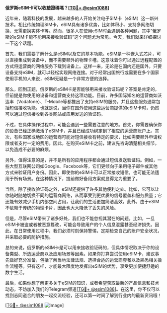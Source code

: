 **俄罗斯eSIM卡可以收驗證碼嗎？[[TG💪+ @esim1088](https://t.me/s/esim1088)]**

近年来，随着科技的发展，越来越多的人开始关注电子SIM卡（eSIM）这一新兴技术。相比传统物理SIM卡，eSIM具有诸多优势，比如体积小、支持多网络切换、无需更换实体卡等。然而，很多人在使用eSIM时会遇到各种问题，其中“俄罗斯的eSIM卡能不能用来接收验证码”这个问题尤为常见。今天，我们就来详细探讨一下这个话题。

首先，我们需要了解什么是eSIM以及它的基本功能。eSIM是一种嵌入式芯片，可以直接集成到设备中，而不需要额外的物理卡槽。这意味着你可以通过远程配置的方式将运营商的网络服务下载到设备上。这样一来，无论是在国内还是国外，只要设备支持eSIM，就可以轻松实现网络连接。对于经常出国旅行或需要在多个国家使用手机的人来说，eSIM无疑是一个非常方便的选择。

那么，回到正题，俄罗斯的eSIM卡是否能够用来接收验证码呢？答案是肯定的，但前提是你使用的设备和运营商支持这项功能。目前，许多国际知名的运营商如沃达丰（Vodafone）、T-Mobile等都推出了支持eSIM的服务，并且这些服务通常包括短信接收功能。也就是说，当你在国外使用这些运营商提供的eSIM卡时，仍然可以通过短信接收到各类网站或应用发送的验证码。

不过，在具体操作过程中，可能会遇到一些需要注意的地方。首先，你需要确保你的设备已经正确激活了eSIM卡，并且已经成功绑定到了相应的运营商账户上。其次，有些国家或地区的运营商可能对短信接收有特定的要求，比如需要额外申请权限或者支付一定的费用。因此，在购买eSIM卡之前，建议先咨询清楚相关细节，以免造成不必要的麻烦。

另外，值得注意的是，并不是所有的应用程序都会通过短信发送验证码。例如，一些大型互联网公司如Google、Facebook等，它们更倾向于采用电子邮件或其他方式来验证用户身份。因此，即使你的eSIM卡可以正常接收短信，也可能无法适用于所有场景。在这种情况下，提前做好备用方案就显得尤为重要了。

当然，除了接收验证码之外，eSIM还提供了许多其他便利之处。比如，它可以让你随时随地切换不同的运营商网络，从而享受到更优质的信号覆盖和服务质量；它还能有效减少手机内部空间占用，让我们的生活更加简洁高效。此外，由于eSIM不依赖于传统的物理卡片，因此也大大降低了丢失的风险。

但是，尽管eSIM带来了诸多好处，我们也不能忽视其潜在的问题。比如，一旦eSIM卡被盗或者被恶意篡改，可能会导致用户的个人信息泄露甚至经济损失。因此，在日常使用过程中，我们必须时刻保持警惕，定期检查自己的账户安全状况，并采取必要的防护措施。

总的来说，俄罗斯的eSIM卡是可以用来接收验证码的，但具体情况取决于你的设备类型、所选运营商以及应用场景等因素。如果你打算尝试使用eSIM卡，建议事先做好充分准备，包括了解当地法律法规、选择合适的运营商套餐以及熟悉相关操作流程等。只有这样，才能最大限度地发挥出eSIM的优势，享受更加便捷舒适的数字生活。

最后，如果你想了解更多关于eSIM的知识，或者希望获取最新的产品信息和技术动态，不妨加入我们的Telegram频道[[TG💪+ @esim1088](https://t.me/s/esim1088)]。在这里，你不仅可以找到志同道合的朋友一起交流经验，还可以第一时间了解到行业内的最新资讯哦！

[[TG💪+ @esim1088](https://t.me/s/esim1088) ![Image](https://i.postimg.cc/4NQfJmqS/Snipaste-2025-05-13-00-14-12.png)]